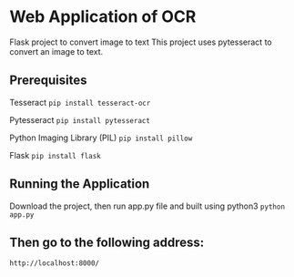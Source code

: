 # Web Application of OCR
Flask project to convert image to text
This project uses pytesseract to convert an image to text.

## Prerequisites
Tesseract
`pip install tesseract-ocr`


Pytesseract
`pip install pytesseract`

Python Imaging Library (PIL)
`pip install pillow`

Flask
`pip install flask`


## Running the Application
Download the project, then run app.py file and built using python3 
`python app.py`

## Then go to the following address:
`http://localhost:8000/`
